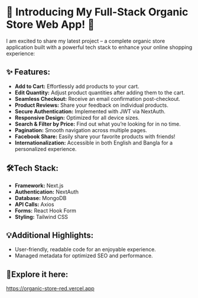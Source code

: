 
# 🌿 Introducing My Full-Stack Organic Store Web App! 🌿

I am excited to share my latest project – a complete organic store application built with a powerful tech stack to enhance your online shopping experience:






## ✨ Features:

- **Add to Cart:** Effortlessly add products to your cart.
- **Edit Quantity:** Adjust product quantities after adding them to the cart.
- **Seamless Checkout:** Receive an email confirmation post-checkout.
- **Product Reviews:** Share your feedback on individual products.
- **Secure Authentication:** Implemented with JWT via NextAuth.
- **Responsive Design:** Optimized for all device sizes.
- **Search & Filter by Price:** Find out what you’re looking for in no time.
- **Pagination:** Smooth navigation across multiple pages.
- **Facebook Share:** Easily share your favorite products with friends!
- **Internationalization:** Accessible in both English and Bangla for a personalized experience.




##  🛠️Tech Stack:

- **Framework:** Next.js
- **Authentication:** NextAuth
- **Database:** MongoDB
- **API Calls:** Axios
- **Forms:** React Hook Form
- **Styling:** Tailwind CSS

## 💡Additional Highlights:
- User-friendly, readable code for an enjoyable experience.
- Managed metadata for optimized SEO and performance.


## 🔗Explore it here:
https://organic-store-red.vercel.app

